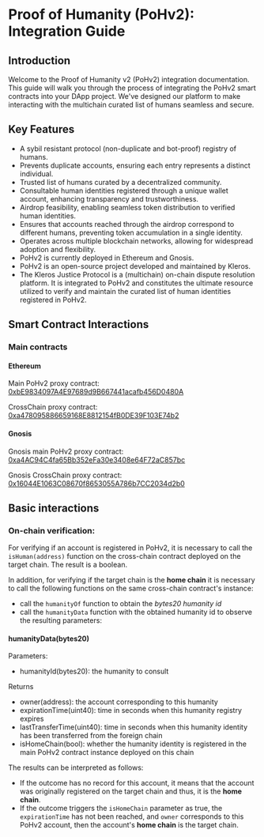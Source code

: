 # **Proof of Humanity (PoHv2): Integration Guide**

## Introduction

Welcome to the Proof of Humanity v2 (PoHv2) integration documentation. This guide will walk you through the process of integrating the PoHv2 smart contracts into your DApp project. We've designed our platform to make interacting with the multichain curated list of humans seamless and secure.

## Key Features

- A sybil resistant protocol (non-duplicate and bot-proof) registry of humans.
- Prevents duplicate accounts, ensuring each entry represents a distinct individual.
- Trusted list of humans curated by a decentralized community.
- Consultable human identities registered through a unique wallet account, enhancing transparency and trustworthiness.
- Airdrop feasibility, enabling seamless token distribution to verified human identities.
- Ensures that accounts reached through the airdrop correspond to different humans, preventing token accumulation in a single identity.
- Operates across multiple blockchain networks, allowing for widespread adoption and flexibility.
- PoHv2 is currently deployed in Ethereum and Gnosis.
- PoHv2 is an open-source project developed and maintained by Kleros.
- The Kleros Justice Protocol is a (multichain) on-chain dispute resolution platform. It is integrated to PoHv2 and constitutes the ultimate resource utilized to verify and maintain the curated list of human identities registered in PoHv2.

## Smart Contract Interactions

### Main contracts

#### Ethereum

Main PoHv2 proxy contract: [0xbE9834097A4E97689d9B667441acafb456D0480A](https://etherscan.io/address/0xbE9834097A4E97689d9B667441acafb456D0480A)

CrossChain proxy contract: [0xa478095886659168E8812154fB0DE39F103E74b2](https://etherscan.io/address/0xa478095886659168E8812154fB0DE39F103E74b2)

#### Gnosis

Gnosis main PoHv2 proxy contract: [0xa4AC94C4fa65Bb352eFa30e3408e64F72aC857bc](https://gnosisscan.io/address/0xa4AC94C4fa65Bb352eFa30e3408e64F72aC857bc)

Gnosis CrossChain proxy contract: [0x16044E1063C08670f8653055A786b7CC2034d2b0](https://gnosisscan.io/address/0x16044E1063C08670f8653055A786b7CC2034d2b0)

## Basic interactions

### On-chain verification:

For verifying if an account is registered in PoHv2, it is necessary to call the `isHuman(address)` function on the cross-chain contract deployed on the target chain. The result is a boolean.

In addition, for verifying if the target chain is the **home chain** it is necessary to call the following functions on the same cross-chain contract's instance:

- call the `humanityOf` function to obtain the _bytes20 humanity id_
- call the `humanityData` function with the obtained humanity id to observe the resulting parameters:

#### humanityData(bytes20)

Parameters:

- humanityId(bytes20): the humanity to consult

Returns

- owner(address): the account corresponding to this humanity
- expirationTime(uint40): time in seconds when this humanity registry expires
- lastTransferTime(uint40): time in seconds when this humanity identity has been transferred from the foreign chain
- isHomeChain(bool): whether the humanity identity is registered in the main PoHv2 contract instance deployed on this chain

The results can be interpreted as follows:

- If the outcome has no record for this account, it means that the account was originally registered on the target chain and thus, it is the **home chain**.
- If the outcome triggers the `isHomeChain` parameter as true, the `expirationTime` has not been reached, and `owner` corresponds to this PoHv2 account, then the account's **home chain** is the target chain.
